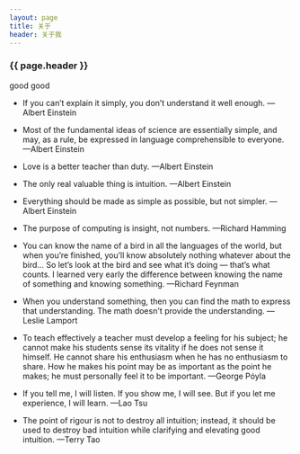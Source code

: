 ```yaml
---
layout: page 
title: 关于
header: 关于我
---
```

<h3>{{ page.header }}</h3>

good good

- If you can’t explain it simply, you don’t understand it well enough. —Albert Einstein

- Most of the fundamental ideas of science are essentially simple, and may, as a rule, be expressed in language comprehensible to everyone. —Albert Einstein

- Love is a better teacher than duty. —Albert Einstein

- The only real valuable thing is intuition. —Albert Einstein

- Everything should be made as simple as possible, but not simpler. —Albert Einstein

- The purpose of computing is insight, not numbers. —Richard Hamming

- You can know the name of a bird in all the languages of the world, but when you’re finished, you’ll know absolutely nothing whatever about the bird… So let’s look at the bird and see what it’s doing — that’s what counts. I learned very early the difference between knowing the name of something and knowing something. —Richard Feynman

- When you understand something, then you can find the math to express that understanding. The math doesn't provide the understanding. —Leslie Lamport

- To teach effectively a teacher must develop a feeling for his subject; he cannot make his students sense its vitality if he does not sense it himself. He cannot share his enthusiasm when he has no enthusiasm to share. How he makes his point may be as important as the point he makes; he must personally feel it to be important. —George Póyla

- If you tell me, I will listen. If you show me, I will see. But if you let me experience, I will learn. —Lao Tsu

- The point of rigour is not to destroy all intuition; instead, it should be used to destroy bad intuition while clarifying and elevating good intuition. —Terry Tao
